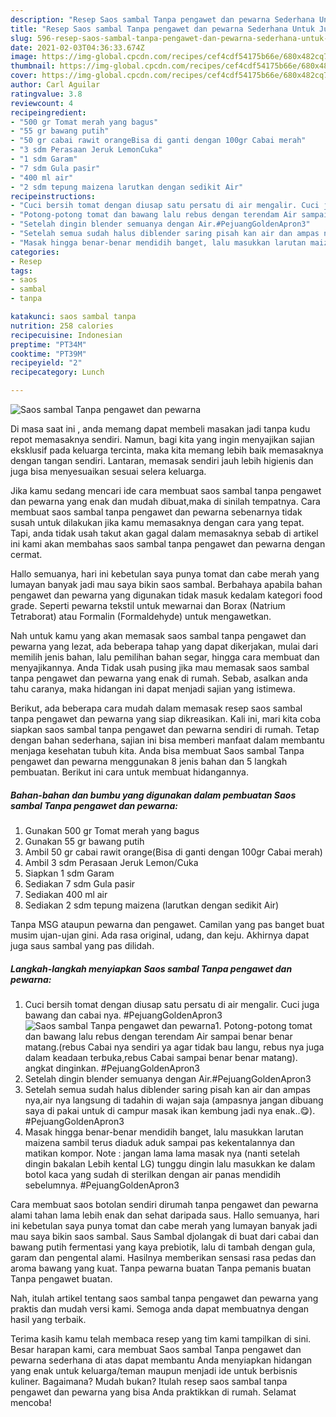 ```yaml
---
description: "Resep Saos sambal Tanpa pengawet dan pewarna Sederhana Untuk Jualan"
title: "Resep Saos sambal Tanpa pengawet dan pewarna Sederhana Untuk Jualan"
slug: 596-resep-saos-sambal-tanpa-pengawet-dan-pewarna-sederhana-untuk-jualan
date: 2021-02-03T04:36:33.674Z
image: https://img-global.cpcdn.com/recipes/cef4cdf54175b66e/680x482cq70/saos-sambal-tanpa-pengawet-dan-pewarna-foto-resep-utama.jpg
thumbnail: https://img-global.cpcdn.com/recipes/cef4cdf54175b66e/680x482cq70/saos-sambal-tanpa-pengawet-dan-pewarna-foto-resep-utama.jpg
cover: https://img-global.cpcdn.com/recipes/cef4cdf54175b66e/680x482cq70/saos-sambal-tanpa-pengawet-dan-pewarna-foto-resep-utama.jpg
author: Carl Aguilar
ratingvalue: 3.8
reviewcount: 4
recipeingredient:
- "500 gr Tomat merah yang bagus"
- "55 gr bawang putih"
- "50 gr cabai rawit orangeBisa di ganti dengan 100gr Cabai merah"
- "3 sdm Perasaan Jeruk LemonCuka"
- "1 sdm Garam"
- "7 sdm Gula pasir"
- "400 ml air"
- "2 sdm tepung maizena larutkan dengan sedikit Air"
recipeinstructions:
- "Cuci bersih tomat dengan diusap satu persatu di air mengalir. Cuci juga bawang dan cabai nya. #PejuangGoldenApron3"
- "Potong-potong tomat dan bawang lalu rebus dengan terendam Air sampai benar benar matang.(rebus Cabai nya sendiri ya agar tidak bau langu, rebus nya juga dalam keadaan terbuka,rebus Cabai sampai benar benar matang). angkat dinginkan. #PejuangGoldenApron3"
- "Setelah dingin blender semuanya dengan Air.#PejuangGoldenApron3"
- "Setelah semua sudah halus diblender saring pisah kan air dan ampas nya,air nya langsung di tadahin di wajan saja (ampasnya jangan dibuang saya di pakai untuk di campur masak ikan kembung jadi nya enak..😋). #PejuangGoldenApron3"
- "Masak hingga benar-benar mendidih banget, lalu masukkan larutan maizena sambil terus diaduk aduk sampai pas kekentalannya dan matikan kompor. Note : jangan lama lama masak nya (nanti setelah dingin bakalan Lebih kental LG) tunggu dingin lalu masukkan ke dalam botol kaca yang sudah di sterilkan dengan air panas mendidih sebelumnya. #PejuangGoldenApron3"
categories:
- Resep
tags:
- saos
- sambal
- tanpa

katakunci: saos sambal tanpa 
nutrition: 258 calories
recipecuisine: Indonesian
preptime: "PT34M"
cooktime: "PT39M"
recipeyield: "2"
recipecategory: Lunch

---
```



![Saos sambal Tanpa pengawet dan pewarna](https://img-global.cpcdn.com/recipes/cef4cdf54175b66e/680x482cq70/saos-sambal-tanpa-pengawet-dan-pewarna-foto-resep-utama.jpg)

Di masa  saat ini , anda memang dapat membeli masakan jadi tanpa kudu repot memasaknya sendiri. Namun, bagi kita yang ingin menyajikan sajian eksklusif pada keluarga tercinta, maka kita memang lebih baik memasaknya dengan tangan sendiri. Lantaran, memasak sendiri jauh lebih higienis dan juga bisa menyesuaikan sesuai selera keluarga.

Jika kamu sedang mencari ide cara membuat saos sambal tanpa pengawet dan pewarna yang enak dan mudah dibuat,maka di sinilah tempatnya. Cara membuat saos sambal tanpa pengawet dan pewarna  sebenarnya tidak susah untuk dilakukan jika kamu memasaknya dengan cara yang tepat. Tapi, anda tidak usah takut akan gagal dalam memasaknya 
sebab di artikel ini kami akan membahas saos sambal tanpa pengawet dan pewarna dengan cermat.  

Hallo semuanya, hari ini kebetulan saya punya tomat dan cabe merah yang lumayan banyak jadi mau saya bikin saos sambal. Berbahaya apabila bahan pengawet dan pewarna yang digunakan tidak masuk kedalam kategori food grade. Seperti pewarna tekstil untuk mewarnai dan Borax (Natrium Tetraborat) atau Formalin (Formaldehyde) untuk mengawetkan.

Nah untuk kamu yang akan memasak saos sambal tanpa pengawet dan pewarna yang lezat, ada beberapa tahap yang dapat dikerjakan, mulai dari memilih jenis bahan, lalu pemilihan bahan segar, hingga cara membuat dan menyajikannya. Anda Tidak usah pusing jika mau memasak saos sambal tanpa pengawet dan pewarna yang enak di rumah. Sebab, asalkan anda  tahu caranya, maka hidangan ini dapat menjadi sajian yang istimewa.

Berikut, ada beberapa cara mudah dalam memasak resep saos sambal tanpa pengawet dan pewarna yang siap dikreasikan. Kali ini, mari kita coba siapkan saos sambal tanpa pengawet dan pewarna sendiri di rumah. Tetap dengan bahan sederhana, sajian ini bisa memberi manfaat dalam membantu menjaga kesehatan tubuh kita. Anda bisa membuat Saos sambal Tanpa pengawet dan pewarna menggunakan 8 jenis bahan dan 5 langkah pembuatan. Berikut ini cara untuk membuat hidangannya.

<!--inarticleads1-->

##### Bahan-bahan dan bumbu yang digunakan dalam pembuatan Saos sambal Tanpa pengawet dan pewarna:

1. Gunakan 500 gr Tomat merah yang bagus
1. Gunakan 55 gr bawang putih
1. Ambil 50 gr cabai rawit orange(Bisa di ganti dengan 100gr Cabai merah)
1. Ambil 3 sdm Perasaan Jeruk Lemon/Cuka
1. Siapkan 1 sdm Garam
1. Sediakan 7 sdm Gula pasir
1. Sediakan 400 ml air
1. Sediakan 2 sdm tepung maizena (larutkan dengan sedikit Air)


Tanpa MSG ataupun pewarna dan pengawet. Camilan yang pas banget buat musim ujan-ujan gini. Ada rasa original, udang, dan keju. Akhirnya dapat juga saus sambal yang pas dilidah. 

<!--inarticleads2-->

##### Langkah-langkah menyiapkan Saos sambal Tanpa pengawet dan pewarna:

1. Cuci bersih tomat dengan diusap satu persatu di air mengalir. Cuci juga bawang dan cabai nya. #PejuangGoldenApron3
<img src="https://img-global.cpcdn.com/steps/5dd406b31525334f/160x128cq70/saos-sambal-tanpa-pengawet-dan-pewarna-langkah-memasak-1-foto.jpg" alt="Saos sambal Tanpa pengawet dan pewarna">1. Potong-potong tomat dan bawang lalu rebus dengan terendam Air sampai benar benar matang.(rebus Cabai nya sendiri ya agar tidak bau langu, rebus nya juga dalam keadaan terbuka,rebus Cabai sampai benar benar matang). angkat dinginkan. #PejuangGoldenApron3
1. Setelah dingin blender semuanya dengan Air.#PejuangGoldenApron3
1. Setelah semua sudah halus diblender saring pisah kan air dan ampas nya,air nya langsung di tadahin di wajan saja (ampasnya jangan dibuang saya di pakai untuk di campur masak ikan kembung jadi nya enak..😋). #PejuangGoldenApron3
1. Masak hingga benar-benar mendidih banget, lalu masukkan larutan maizena sambil terus diaduk aduk sampai pas kekentalannya dan matikan kompor. Note : jangan lama lama masak nya (nanti setelah dingin bakalan Lebih kental LG) tunggu dingin lalu masukkan ke dalam botol kaca yang sudah di sterilkan dengan air panas mendidih sebelumnya. #PejuangGoldenApron3


Cara membuat saos botolan sendiri dirumah tanpa pengawet dan pewarna alami tahan lama lebih enak dan sehat daripada saus. Hallo semuanya, hari ini kebetulan saya punya tomat dan cabe merah yang lumayan banyak jadi mau saya bikin saos sambal. Saus Sambal djolangak di buat dari cabai dan bawang putih fermentasi yang kaya prebiotik, lalu di tambah dengan gula, garam dan pengental alami. Hasilnya memberikan sensasi rasa pedas dan aroma bawang yang kuat. Tanpa pewarna buatan Tanpa pemanis buatan Tanpa pengawet buatan. 

Nah, itulah artikel tentang  saos sambal tanpa pengawet dan pewarna  yang praktis dan mudah versi kami. Semoga anda dapat membuatnya dengan hasil yang terbaik. 

Terima kasih kamu telah membaca resep yang tim kami tampilkan di sini. Besar harapan kami, cara membuat  Saos sambal Tanpa pengawet dan pewarna sederhana di atas dapat membantu Anda menyiapkan hidangan yang enak untuk keluarga/teman maupun menjadi ide untuk berbisnis kuliner. Bagaimana? Mudah bukan? Itulah resep saos sambal tanpa pengawet dan pewarna yang bisa Anda praktikkan di rumah. Selamat mencoba!

